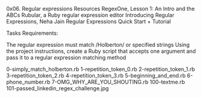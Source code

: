 0x06. Regular expressions
Resources
RegexOne, Lesson 1: An Intro and the ABCs
Rubular, a Ruby regular expression editor
Introducing Regular Expressions, Neha Jain
Regular Expressions Quick Start + Tutorial


Tasks
Requirements:

The regular expression must match /Holberton/ or specified strings Using the project instructions, create a Ruby script that accepts one argument and pass it to a regular expression matching method

0-simply_match_holberton.rb
1-repetition_token_0.rb
2-repetition_token_1.rb
3-repetition_token_2.rb
4-repetition_token_3.rb
5-beginning_and_end.rb
6-phone_number.rb
7-OMG_WHY_ARE_YOU_SHOUTING.rb
100-textme.rb
101-passed_linkedin_regex_challenge.jpg
